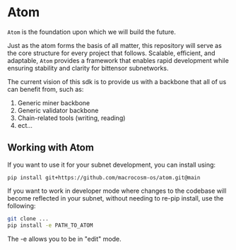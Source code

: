 # Atom
`Atom` is the foundation upon which we will build the future.

Just as the atom forms the basis of all matter, this repository will serve as the core structure for every project that follows. Scalable, efficient, and adaptable, `Atom` provides a framework that enables rapid development while ensuring stability and clarity for bittensor subnetworks.

The current vision of this sdk is to provide us with a backbone that all of us can benefit from, such as:
1. Generic miner backbone 
2. Generic validator backbone 
3. Chain-related tools (writing, reading)
4. ect... 

## Working with Atom
If you want to use it for your subnet development, you can install using: 
```
pip install git+https://github.com/macrocosm-os/atom.git@main
```

If you want to work in developer mode where changes to the codebase will become reflected in your subnet, without needing to re-pip install, use the following: 
```bash
git clone ... 
pip install -e PATH_TO_ATOM
```
The -e allows you to be in "edit" mode. 
